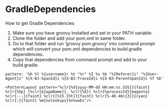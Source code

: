 # GradleDependencies

How to get Gradle Dependencies
1.	Make sure you have groovy installed and set in your PATH variable.
2.	Clone the folder and add your pom.xml in same folder.
3.	Go to that folder and run ‘groovy pom.groovy‘ into command prompt which will convert your pom.xml dependencies to build.gradle dependencies. 
4.	Copy that dependencies from command prompt and add to your build.gradle.


```
pattern: '%h %l %{username}r %t "%r" %I %s %b "%{Referer}i" "%{User-Agent}i" %{X-B3-SpanId}i %{X-B3-TraceId}i %{X-B3-ParentSpanId}i %T %D'
```

```
<PatternLayout pattern="%clr{%d{yyyy-MM-dd HH:mm:ss.SSS}}{faint} %clr{%5p} [%clr{${appName}}, %clr{%X}] %clr{%processId}{magenta} %clr{---}{faint} %clr{[%15.15t]}{faint} %clr{%-40.40c{3}}{cyan} %clr{:}{faint} %m{nolookups}%n%xwEx"/>
```


